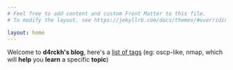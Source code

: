 ```yaml
---
# Feel free to add content and custom Front Matter to this file.
# To modify the layout, see https://jekyllrb.com/docs/themes/#overriding-theme-defaults

layout: home
---
```


Welcome to **d4rckh's blog**, here's a [list of tags](/tags) (eg: oscp-like, nmap, which will **help** you **learn** a specific **topic**)